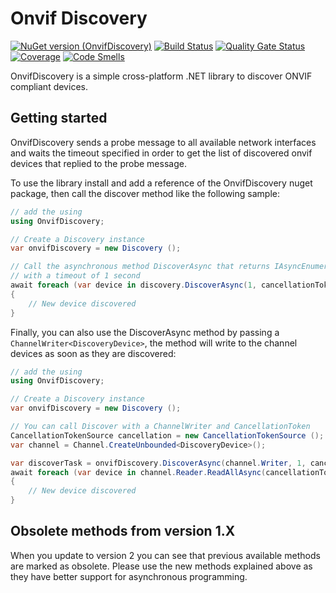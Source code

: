 # Onvif Discovery

[![NuGet version (OnvifDiscovery)](https://img.shields.io/nuget/v/OnvifDiscovery.svg?style=flat-square)](https://www.nuget.org/packages/OnvifDiscovery/) [![Build Status](https://dev.azure.com/vmaeg/onvif-discovery/_apis/build/status/vicmaeg.onvif-discovery?branchName=master)](https://dev.azure.com/vmaeg/onvif-discovery/_build/latest?definitionId=3&branchName=master)
[![Quality Gate Status](https://sonarcloud.io/api/project_badges/measure?project=vicmaeg_onvif-discovery&metric=alert_status)](https://sonarcloud.io/summary/new_code?id=vicmaeg_onvif-discovery)
[![Coverage](https://sonarcloud.io/api/project_badges/measure?project=vicmaeg_onvif-discovery&metric=coverage)](https://sonarcloud.io/summary/new_code?id=vicmaeg_onvif-discovery)
[![Code Smells](https://sonarcloud.io/api/project_badges/measure?project=vicmaeg_onvif-discovery&metric=code_smells)](https://sonarcloud.io/summary/new_code?id=vicmaeg_onvif-discovery)

OnvifDiscovery is a simple cross-platform .NET library to discover ONVIF compliant devices.

## Getting started

OnvifDiscovery sends a probe message to all available network interfaces and waits the timeout specified in order to get the list of discovered onvif devices that replied to the probe message.

To use the library install and add a reference of the OnvifDiscovery nuget package, then call the discover method like the following sample:

```cs
// add the using
using OnvifDiscovery;

// Create a Discovery instance
var onvifDiscovery = new Discovery ();

// Call the asynchronous method DiscoverAsync that returns IAsyncEnumerable
// with a timeout of 1 second
await foreach (var device in discovery.DiscoverAsync(1, cancellationToken))
{
    // New device discovered
}
```

Finally, you can also use the DiscoverAsync method by passing a `ChannelWriter<DiscoveryDevice>`, the method will write to the channel devices as soon as they are discovered:

```cs
// add the using
using OnvifDiscovery;

// Create a Discovery instance
var onvifDiscovery = new Discovery ();

// You can call Discover with a ChannelWriter and CancellationToken
CancellationTokenSource cancellation = new CancellationTokenSource ();
var channel = Channel.CreateUnbounded<DiscoveryDevice>();

var discoverTask = onvifDiscovery.DiscoverAsync(channel.Writer, 1, cancellationToken);
await foreach (var device in channel.Reader.ReadAllAsync(cancellationToken))
{
    // New device discovered
}
```

## Obsolete methods from version 1.X
When you update to version 2 you can see that previous available methods are marked as obsolete.
Please use the new methods explained above as they have better support for asynchronous programming.